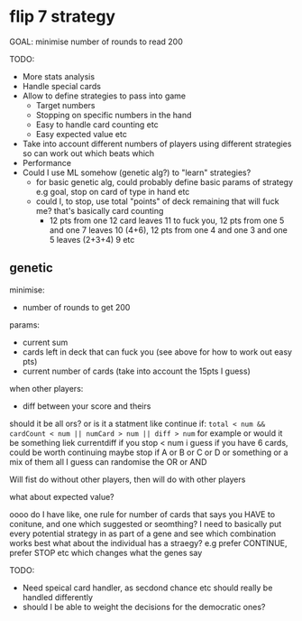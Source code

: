 # flip 7 strategy

GOAL: minimise number of rounds to read 200

TODO:

- More stats analysis
- Handle special cards
- Allow to define strategies to pass into game
  - Target numbers
  - Stopping on specific numbers in the hand
  - Easy to handle card counting etc
  - Easy expected value etc
- Take into account different numbers of players using different strategies so can work out which beats which
- Performance
- Could I use ML somehow (genetic alg?) to "learn" strategies?
  - for basic genetic alg, could probably define basic params of strategy e.g goal, stop on card of type in hand etc
  - could I, to stop, use total "points" of deck remaining that will fuck me? that's basically card counting
    - 12 pts from one 12 card leaves 11 to fuck you, 12 pts from one 5 and one 7 leaves 10 (4+6), 12 pts from one 4 and one 3 and one 5 leaves (2+3+4) 9 etc

## genetic

minimise:

- number of rounds to get 200

params:

- current sum
- cards left in deck that can fuck you (see above for how to work out easy pts)
- current number of cards (take into account the 15pts I guess)

when other players:

- diff between your score and theirs

should it be all ors?
or is it a statment like continue if: `total < num && cardCount < num || numCard > num || diff > num` for example
or would it be something liek currentdiff if you stop < num
i guess if you have 6 cards, could be worth continuing
maybe stop if A or B or C or D or something
or a mix of them all
I guess can randomise the OR or AND

Will fist do without other players, then will do with other players

what about expected value?

oooo do I have like, one rule for number of cards that says you HAVE to conitune, and one which suggested or seomthing?
I need to basically put every potential strategy in as part of a gene and see which combination works best
what about the individual has a straegy? e.g prefer CONTINUE, prefer STOP etc which changes what the genes say

TODO:

- Need speical card handler, as secdond chance etc should really be handled differently
- should I be able to weight the decisions for the democratic ones?
